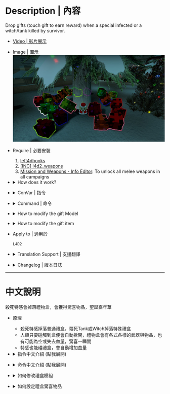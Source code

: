 # Description | 內容
Drop gifts (touch gift to earn reward) when a special infected or a witch/tank killed by survivor.

* [Video | 影片展示](https://youtu.be/komzEmVvtH0)

* Image | 圖示
	<br/>![l4d2_gifts_1](image/l4d2_gifts_1.jpg)

* Require | 必要安裝
	1. [left4dhooks](https://forums.alliedmods.net/showthread.php?t=321696)
	2. [[INC] l4d2_weapons](https://github.com/fbef0102/Game-Private_Plugin/blob/main/left4dead2/scripting/include/l4d2_weapons.inc)
	3. [Mission and Weapons - Info Editor](https://forums.alliedmods.net/showthread.php?t=310586): To unlock all melee weapons in all campaigns

* <details><summary>How does it work?</summary>

	* Drop "Standard Gift" when special infected dies
	* Drop "Special Gift" when a tank/witch dies
	* Survivor needs to touch the gifts to get weapons/items/health
</details>

* <details><summary>ConVar | 指令</summary>

    * cfg/sourcemod/l4d2_gifts.cfg
		```php
		// Enable gifts 0: Disable, 1: Enable
		l4d2_gifts_enabled "1"

		// How long the gift stay on ground (seconds)
		l4d2_gifts_gift_life "30"

		// Chance (%) of infected drop special standard gift.
		l4d2_gifts_chance "50"

		// Standard gift glow color. Three values between 0-255 separated by spaces. RGB Color255 - Red Green Blue.
		// -1 -1 -1: Random
		l4d2_gifts_glow_color "-1 -1 -1"

		// Standard gift glow range.
		l4d2_gifts_glow_range "600"

		// Chance (%) of tank and witch drop second special gift.
		l4d2_specail_gifts_chance "100"

		// Special gift glow color. Three values between 0-255 separated by spaces. RGB Color255 - Red Green Blue.
		// -1 -1 -1: Random
		l4d2_special_gifts_glow_color "-1 -1 -1"

		// Special gift glow range.
		l4d2_specail_gifts_glow_range "600"

		// Maximum of gifts that all survivors can pick up per map [0 = Disabled]
		l4d2_gifts_maxcollectMap "0"

		// Maximum of gifts that all survivors can pick up per round [0 = Disabled]
		l4d2_gifts_maxcollectRound "0"

		// Notify Server who pickes up gift, and what the gift reward is. (0: Disable, 1:In chat, 2: In Hint Box, 3: In center text)
		l4d2_gifts_announce_type "3"

		// Increase Infected health if they pick up gift. (0=Off)
		l4d2_gifts_infected_reward_hp "200"

		// Increase Infected health if they pick up special gift. (0=Off)
		l4d2_gifts_special_infected_reward_hp "400"

		// If 1, prevent survivors from switching into new weapons and items when they open gifts
		l4d2_gifts_block_switch "1"
		```
</details>

* <details><summary>Command | 命令</summary>
    
	* **View number of gifts collected**
		```php
		sm_giftcollect
		sm_giftc
		```

	* **Spawn a gift in your position (Adm required: ADMFLAG_CHEATS)**
		```php
		sm_gifts <standard>
		sm_gifts <special>
		```

	* **Reload the config file of gifts (data/l4d2_gifts.cfg)**
		```php
		sm_reloadgifts
		```
</details>

* <details><summary>How to modify the gift Model</summary>

	* data\l4d2_gifts.cfg
		```php
		"1"
		{
			"model"		"models/items/l4d_gift.mdl"  //model of gift: a small model such as animals, boxes, etc. is preferable.
			"type"		"physics" 					// type of model: physics or static (Not all models can be physical)
			"gift"		"special" 					// type of gift: standard or special
			"scale"		"1.0"	  					// scale of model (default 1.0) [optional] (Not all models accept scale)
		}
		```
</details>

* <details><summary>How to modify the gift item</summary>

	* Standard Gift: l4d2_gifts.sp line 41~109
	* Special Gift: l4d2_gifts.sp line 114~125
	> __Note__ Recompile after modify
</details>

* Apply to | 適用於
	```
	L4D2
	```

* <details><summary>Translation Support | 支援翻譯</summary>

	```
	English
	繁體中文
	简体中文
	```
</details>

* <details><summary>Changelog | 版本日誌</summary>

	```php
	//[X]Aceleracion @ 2017
	//HarryPotter @ 2022-2023
	```
    * v3.2 (2023-6-9)
		* Add a convar, prevent survivors from switching into new weapons and items when they open gifts
		* Create Fake weapon_drop event

    * v3.0 (2022-12-26)
		* Request by Anzu
		* Add health gift, survivor could increase or lose health

    * v2.9 (2022-12-2)
		* Add cvars to control glow color and range
		* Translation Support

    * v2.8
		* Remake Code
		* Remove rotation, and some static models
		* Add L4D2 "The Last Stand" two melee: pitchfork、shovel
		* Add All weapons、melee、items
		* Add laser、firework crate、ammo、incendiary ammo、explosive_ammo
		* Use left4dhooks instead
		* Remove points
		* Add glow flashing

	* v1.3.6.1
		* [Original Plugin by Aceleracion](https://forums.alliedmods.net/showthread.php?t=302731)
</details>

- - - -
# 中文說明
殺死特感會掉落禮物盒，會獲得驚喜物品，聖誕嘉年華

* 原理
    * 殺死特感掉落普通禮盒，殺死Tank或Witch掉落特殊禮盒
	* 人類只要碰觸到盒便會自動拆開，禮物盒會有各式各樣的武器與物品，也有可能為空或失去血量，驚喜一瞬間
	* 特感也能碰禮盒，會自動增加血量

* <details><summary>指令中文介紹 (點我展開)</summary>

    * cfg/sourcemod/l4d2_gifts.cfg
		```php
		// 0=關閉插件, 1=啟動插件
		l4d2_gifts_enabled "1"

		// 禮盒的存活時間，如果沒有人撿起會自動消失 (單位: 秒數)
		l4d2_gifts_gift_life "30"

		// 特感掉落普通禮盒的機率
		l4d2_gifts_chance "50"

		// 普通禮盒的光圈顏色，填入RGB三色 (三個數值介於0~255，需要空格)
		// -1 -1 -1: 隨機顏色
		l4d2_gifts_glow_color "-1 -1 -1"

		// 普通禮盒的顏色發光範圍
		l4d2_gifts_glow_range "600"

		// Tank/Witch掉落特殊禮盒的機率
		l4d2_specail_gifts_chance "100"

		// 特殊禮盒的光圈顏色，填入RGB三色 (三個數值介於0~255，需要空格)
		// -1 -1 -1: 隨機顏色
		l4d2_special_gifts_glow_color "-1 -1 -1"

		// 特殊禮盒的顏色發光範圍
		l4d2_specail_gifts_glow_range "600"

		// 每張圖人類能撿起禮盒的數量限制 [0 = 無限制]
		l4d2_gifts_maxcollectMap "0"

		// 每一回合人類能撿起禮盒的數量限制 [0 = 無限制]
		l4d2_gifts_maxcollectRound "0"

		// 獲得禮物盒的提示該如何顯示. (0: 不提示, 1: 聊天框, 2: 黑底白字框, 3: 螢幕正中間)
		l4d2_gifts_announce_type "3"

		// 特感撿到普通禮盒所增加的血量. (0=關閉這項功能)
		l4d2_gifts_infected_reward_hp "200"

		// 特感撿到特殊禮盒所增加的血量. (0=關閉這項功能)
		l4d2_gifts_special_infected_reward_hp "400"

		// 1=人類撿起禮盒時，物資直接掉在地上
		// 0=人類撿起禮盒時，物資直接拿在手上
		l4d2_gifts_block_switch "1"
		```
</details>

* <details><summary>命令中文介紹 (點我展開)</summary>
    
	* **檢視已撿起禮物盒的數量**
		```php
		sm_giftcollect
		sm_giftc
		```

	* **在準心指向的地方生成禮盒 (權限: ADMFLAG_CHEATS)**
		```php
		sm_gifts <standard> //生成普通禮盒
		sm_gifts <special> //生成特殊禮盒
		```

	* **重載禮盒的模組設定文件 (data/l4d2_gifts.cfg)**
		```php
		sm_reloadgifts
		```
</details>

* <details><summary>如何修改禮盒模組</summary>

	* data\l4d2_gifts.cfg
		```php
		"1"
		{
			"model"		"models/items/l4d_gift.mdl"  //禮盒模型
			"type"		"physics" 					// 禮盒的物理效果: physics[能移動] 或是 static[固態] (非所有模組能接受physics)
			"gift"		"special" 					// 禮盒種類: standard[普通禮盒] or special[特殊禮盒]
			"scale"		"1.0"	  					// 禮盒模型尺寸 (預設是 1.0，非所有模組能改變尺寸)
		}
		```
</details>

* <details><summary>如何設定禮盒驚喜物品</summary>

	* 普通禮盒: l4d2_gifts.sp 第41~109行
	* 特殊禮盒: l4d2_gifts.sp 第114~125行
	> __Note__ 修改完後必須重新編譯
</details>
